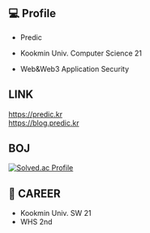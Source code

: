 <h2><b>💻 Profile</b></h2>

  - Predic
  
  - Kookmin Univ. Computer Science 21
  
  - Web&Web3 Application Security
  
## LINK
https://predic.kr</br>
https://blog.predic.kr
   
## BOJ
[![Solved.ac Profile](http://mazassumnida.wtf/api/v2/generate_badge?boj=kmc0487)](https://solved.ac/kmc0487/)

## 📜 CAREER
- Kookmin Univ. SW 21
- WHS 2nd

